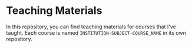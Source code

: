# Teaching Materials 
In this repository, you can find teaching materials for courses that I've taught. Each course is named `INSTITUTION-SUBJECT-COURSE_NAME` in its own repository.
